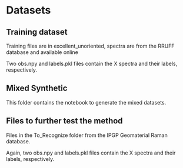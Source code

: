 # Datasets

## Training dataset

Training files are in excellent_unoriented, spectra are from the RRUFF database and available online

Two obs.npy and labels.pkl files contain the X spectra and their labels, respectively.

## Mixed Synthetic

This folder contains the notebook to generate the mixed datasets.

## Files to further test the method

Files in the To_Recognize folder from the IPGP Geomaterial Raman database.

Again, two obs.npy and labels.pkl files contain the X spectra and their labels, respectively.

